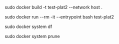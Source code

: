 
sudo docker build -t test-plat2 --network host .

sudo docker run --rm -it --entrypoint bash test-plat2

sudo docker system df

sudo docker system prune
